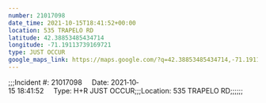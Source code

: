 ```yaml
---
number: 21017098
date_time: 2021-10-15T18:41:52+00:00
location: 535 TRAPELO RD
latitude: 42.38853485434714
longitude: -71.19113739169721
type: JUST OCCUR
google_maps_link: https://maps.google.com/?q=42.38853485434714,-71.19113739169721
---
```


;;;Incident #: 21017098     Date: 2021‐10‐15 18:41:52     Type: H+R JUST OCCUR;;;Location: 535 TRAPELO RD;;;;;;
